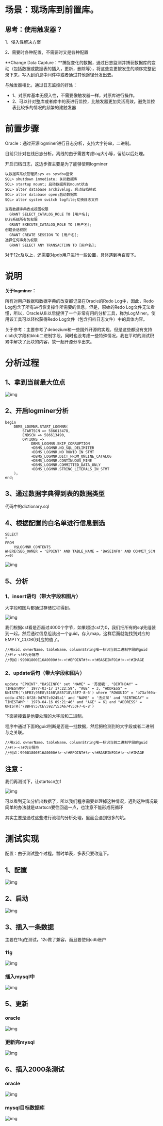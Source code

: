 # 场景：现场库到前置库。

## 思考：使用触发器？

1、侵入性解决方案

2、需要时各种配置，不需要时又是各种配置

**Change Data Capture：**捕捉变化的数据，通过日志监测并捕获数据库的变动（包括数据或数据表的插入，更新，删除等），将这些变更按发生的顺序完整记录下来，写入到消息中间件中或者通过其他途径分发出去。

与触发器相比，通过日志监控的好处：

- 1、对原库基本无侵入性，不需要像触发器一样，对原库进行操作。
- 2、可以针对整库或者库中的表进行监控，比触发器更加灵活高效，避免监控表比较多的情况的频繁的建触发器

# 前置步骤

Oracle：通过开源logminer进行日志分析，支持大字符串，二进制。

目前只针对在线日志分析，离线的由于需要考虑log大小等，留给以后处理。

开启归档日志，这边步骤主要是为了能够使用logminer

```
以数据库系统管理员sys as sysdba登录
SQL> shutdown immediate; 关闭数据库
SQL> startup mount; 启动数据库到mount状态
SQL> alter database archivelog; 启动归档模式
SQL> alter database open;启动数据库
SQL> alter system switch logfile;切换日志文件
```

```
查看数据字典表或视图权限
  GRANT SELECT_CATALOG_ROLE TO [用户名];
执行系统所有包权限
  GRANT EXECUTE_CATALOG_ROLE TO [用户名];
创建会话权限
  GRANT CREATE SESSION TO [用户名];
选择任何事务的权限
  GRANT SELECT ANY TRANSACTION TO [用户名];
```

对于12c及以上，还需要对pdb用户进行一些设置，具体遇到再百度下。

# 说明

**关于logminer：**

所有对用户数据和数据字典的改变都记录在Oracle的Redo Log中，因此，Redo Log包含了所有进行恢复操作所需要的信息。但是，原始的Redo Log文件无法看懂，所以，Oracle从8i以后提供了一个非常有用的分析工具，称为LogMiner。使用该工具可以轻松获得Redo Log文件（包含归档日志文件）中的具体内容。

关于参考：主要参考了debezium和一些国外开源的实现，但是这些都没有支持clob大字段和blob二进制字段，同时也没考虑一些特殊情况，我在平时的测试积累中解决了此块的内容，故一起开源分享出来。

# 分析过程

## 1、拿到当前最大位点

![img](https://note.youdao.com/yws/public/resource/20f3a8c448f6bc55a6cf5818ffece8f9/xmlnote/17AF1223AED34FD782FD4C5EC3B05479/18206)

## 2、开启logminer分析

```
begin
	DBMS_LOGMNR.START_LOGMNR(
		STARTSCN => 586613478,
		ENDSCN => 586613490,
		OPTIONS => 
			DBMS_LOGMNR.SKIP_CORRUPTION
			+DBMS_LOGMNR.NO_SQL_DELIMITER
			+DBMS_LOGMNR.NO_ROWID_IN_STMT
			+DBMS_LOGMNR.DICT_FROM_ONLINE_CATALOG
			+DBMS_LOGMNR.CONTINUOUS_MINE
			+DBMS_LOGMNR.COMMITTED_DATA_ONLY
			+DBMS_LOGMNR.STRING_LITERALS_IN_STMT
	);
end;
```

## 3、通过数据字典得到表的数据类型

代码中的dictionary.sql

## 4、根据配置的白名单进行信息删选

```
SELECT
*
FROM
    V$LOGMNR_CONTENTS
WHERE(SEG_OWNER = 'EPOINT' AND TABLE_NAME = 'BASEINFO' AND COMMIT_SCN >=0)
```

![img](https://note.youdao.com/yws/public/resource/20f3a8c448f6bc55a6cf5818ffece8f9/xmlnote/1D3B56A7598E4979801FE21DA6AA503C/19778)

## 5、分析

### 1、insert语句（带大字段和图片）

大字段和图片都通过存储过程得到。

![img](https://note.youdao.com/yws/public/resource/20f3a8c448f6bc55a6cf5818ffece8f9/xmlnote/36DC1A7E70A34616909AA3692BA75E35/19869)

我们根据csf看是否超过4000个字节，如果超过csf为0，我们把所有的sql先组装到一起，然后通过信息组装出一个guid，存入map，这样后面就能找到对应的EMPTY_CLOB()对应的值了。

```
//用xid、ownerName、tableName、columnString唯一标识当前二进制字段的guid
//#!>-<!#为分隔符
//例如：99001800E16A0000#!>-<!#EPOINT#!>-<!#BASEINFO1#!>-<!#IMAGE
```

### 2、update语句（带大字段和图片）

```
update "EPOINT"."BASEINFO" set "NAME" = '苏爱毓', "BIRTHDAY" = TIMESTAMP ' 1977-03-17 17:22:59', "AGE" = 3, "ADDRESS" = UNISTR('\6FB3\95E8\516B\885718\53F7-8-6') where "ROWGUID" = 'b73af60a-cdda-4702-8f28-0d707c0245a1' and "NAME" = '法贞凤' and "BIRTHDAY" = TIMESTAMP ' 1978-04-16 09:21:46' and "AGE" = 61 and "ADDRESS" = UNISTR('\8BF8\57CE\5927\53A674\53F7-6-8')
```

下面紧接着是他要处理的大字段和二进制。

程序中通过下面的guid判断是否是一批数据，然后把检测到的大字段或者二进制与之关联。

```
//用xid、ownerName、tableName、columnString唯一标识当前二进制字段的guid
//#!>-<!#为分隔符
//例如：99001800E16A0000#!>-<!#EPOINT#!>-<!#BASEINFO1#!>-<!#IMAGE
```

## 注意：

我们再测试下，让startscn加1

![img](https://note.youdao.com/yws/public/resource/20f3a8c448f6bc55a6cf5818ffece8f9/xmlnote/945FA3B6425C425081360F198B02D5DF/19788)

可以看到无法分析出数据了，所以我们程序需要处理掉这种情况，遇到这种情况最简单的办法就是startscn要往回退一点，也注意不能形成死循环

其实主要是通过这些进行流程的分析处理，里面会遇到很多的坑。

# 测试实现

配置：由于测试整个过程，暂时单表，多表只要改造下。

## 1、配置

![img](https://note.youdao.com/yws/public/resource/20f3a8c448f6bc55a6cf5818ffece8f9/xmlnote/2E238B2317BD4FCA83F958719599CB1A/19900)

## 2、启动

![img](https://note.youdao.com/yws/public/resource/20f3a8c448f6bc55a6cf5818ffece8f9/xmlnote/EEEFAC9DDEC44A9C92ED5CFB38B8FAAA/19912)



## 3、插入一条数据

主要在11g在测试，12c做了兼容，而且要使用cdb账户

### 11g

![img](https://note.youdao.com/yws/public/resource/20f3a8c448f6bc55a6cf5818ffece8f9/xmlnote/E3F9463AA6D444BAAF9A80833B4DB299/19753)

### 插入mysql中

![img](https://note.youdao.com/yws/public/resource/20f3a8c448f6bc55a6cf5818ffece8f9/xmlnote/2ED54D7EBB5A4C2DB3F159DB5D851E47/19755)

## 5、更新

### oracle

![img](https://note.youdao.com/yws/public/resource/20f3a8c448f6bc55a6cf5818ffece8f9/xmlnote/A1A0FB85609E4C9AA775BF5235003763/19770)

### 更新完mysql

![img](https://note.youdao.com/yws/public/resource/20f3a8c448f6bc55a6cf5818ffece8f9/xmlnote/18E7957574DA4EE9A235194D75948DD8/19773)

## 6、插入2000条测试

### oracle

![img](https://note.youdao.com/yws/public/resource/20f3a8c448f6bc55a6cf5818ffece8f9/xmlnote/00539F69909346ACBDF6B6019EF48D78/19904)

### mysql目标数据库

![img](https://note.youdao.com/yws/public/resource/20f3a8c448f6bc55a6cf5818ffece8f9/xmlnote/D89BACB0DED24C79BBF6CBB61E4E5C85/19906)
